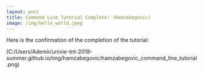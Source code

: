 ```yaml
---
layout: post
title: Command Line Tutorial Complete! (Hamzabegovic)
image: /img/hello_world.jpeg
---
```


Here is the confirmation of the completion of the tutorial:

(C:/Users/Ademir/univie-tnt-2018-summer.github.io/img/hamzabegovic/hamzabegovic_command_line_tutorial.png)
